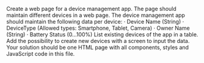 Create a web page for a device management app. The page should maintain different devices in a web page.  The device management app should maintain the following data per device: ·        Device Name (String) ·        DeviceType (Allowed types: Smartphone, Tablet, Camera) ·        Owner Name (String) ·        Battery Status (0...100%) List existing devices of the app in a table. Add the possibility to create new devices with a screen to input the data. Your solution should be one HTML page with all components, styles and JavaScript code in this file.
